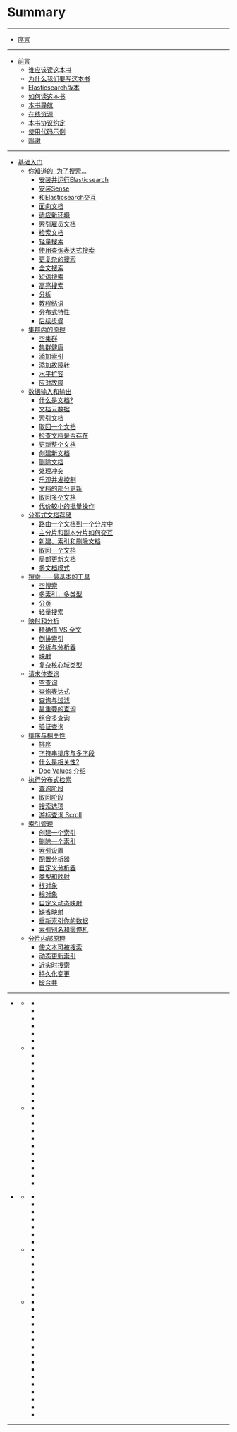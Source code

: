 # Summary

-----
* [序言](README.md)

-----
* [前言](1Preface.md)
  * [谁应该读这本书](1Preface.md#谁应该读这本书)
  * [为什么我们要写这本书](1Preface.md#为什么我们要写这本书)
  * [Elasticsearch版本](1Preface.md#Elasticsearch版本)
  * [如何读这本书](1Preface.md#如何读这本书)
  * [本书导航](1Preface.md#本书导航)
  * [在线资源](1Preface.md#在线资源)
  * [本书协议约定](1Preface.md#本书协议约定)
  * [使用代码示例](1Preface.md#使用代码示例)
  * [鸣谢](1Preface.md#鸣谢)
  
-----
* [基础入门](2_1_Introductory.md)
  * [你知道的, 为了搜索…](2_1_Introductory.md#你知道的为了搜索)
    * [安装并运行Elasticsearch](2_1_Introductory.md#安装并运行Elasticsearch)
    * [安装Sense](2_1_Introductory.md#安装Sense)
    * [和Elasticsearch交互](2_1_Introductory.md#和Elasticsearch交互)
    * [面向文档](2_1_Introductory.md#面向文档)
    * [适应新环境](2_1_Introductory.md#适应新环境)
    * [索引雇员文档](2_1_Introductory.md#索引雇员文档)
    * [检索文档](2_1_Introductory.md#检索文档)
    * [轻量搜索](2_1_Introductory.md#轻量搜索)
    * [使用查询表达式搜索](2_1_Introductory.md#使用查询表达式搜索)
    * [更复杂的搜索](2_1_Introductory.md#更复杂的搜索)
    * [全文搜索](2_1_Introductory.md#全文搜索)
    * [短语搜索](2_1_Introductory.md#短语搜索)
    * [高亮搜索](2_1_Introductory.md#高亮搜索)
    * [分析](2_1_Introductory.md#分析)
    * [教程结语](2_1_Introductory.md#教程结语)
    * [分布式特性](2_1_Introductory.md#分布式特性)
    * [后续步骤](2_1_Introductory.md#)
  * [集群内的原理](2_1_Introductory.md#集群内的原理)
    * [空集群](2_1_Introductory.md#空集群)
    * [集群健康](2_1_Introductory.md#集群健康)
    * [添加索引](2_1_Introductory.md#添加索引)
    * [添加故障转](2_1_Introductory.md#添加故障转)
    * [水平扩容](2_1_Introductory.md#水平扩容)
    * [应对故障](2_1_Introductory.md#应对故障)
  * [数据输入和输出](2_1_Introductory.md#数据输入和输出)
    * [什么是文档?](2_1_Introductory.md#什么是文档)
    * [文档元数据](2_1_Introductory.md#文档元数据)
    * [索引文档](2_1_Introductory.md#索引文档)
    * [取回一个文档](2_1_Introductory.md#取回一个文档)
    * [检查文档是否存在](2_1_Introductory.md#检查文档是否存在)
    * [更新整个文档](2_1_Introductory.md#更新整个文档)
    * [创建新文档](2_1_Introductory.md#创建新文档)
    * [删除文档](2_1_Introductory.md#删除文档)
    * [处理冲突](2_1_Introductory.md#处理冲突)
    * [乐观并发控制](2_1_Introductory.md#乐观并发控制)
    * [文档的部分更新](2_1_Introductory.md#文档的部分更新)
    * [取回多个文档](2_1_Introductory.md#取回多个文档)
    * [代价较小的批量操作](2_1_Introductory.md#代价较小的批量操作)
  * [分布式文档存储](2_2_Introductory.md#分布式文档存储)
    * [路由一个文档到一个分片中](2_2_Introductory.md#路由一个文档到一个分片中)
    * [主分片和副本分片如何交互](2_2_Introductory.md#主分片和副本分片如何交互)
    * [新建、索引和删除文档](2_2_Introductory.md#新建索引和删除文档)
    * [取回一个文档](2_2_Introductory.md#取回一个文档)
    * [局部更新文档](2_2_Introductory.md#局部更新文档)
    * [多文档模式](2_2_Introductory.md#多文档模式)
  * [搜索——最基本的工具](2_2_Introductory.md#搜索最基本的工具)
    * [空搜索](2_2_Introductory.md#空搜索)
    * [多索引，多类型](2_2_Introductory.md#多索引多类型)
    * [分页](2_2_Introductory.md#分页)
    * [轻量搜索](2_2_Introductory.md#轻量搜索)
  * [映射和分析](2_2_Introductory.md#映射和分析)
    * [精确值 VS 全文](2_2_Introductory.md#精确值VS全文)
    * [倒排索引](2_2_Introductory.md#倒排索引)
    * [分析与分析器](2_2_Introductory.md#分析与分析器)
    * [映射](2_2_Introductory.md#映射)
    * [复杂核心域类型](2_2_Introductory.md#复杂核心域类型)
  * [请求体查询](2_3_Introductory.md#请求体查询)
    * [空查询](2_3_Introductory.md#空查询)
    * [查询表达式](2_3_Introductory.md#查询表达式)
    * [查询与过滤](2_3_Introductory.md#查询与过滤)
    * [最重要的查询](2_3_Introductory.md#最重要的查询)
    * [组合多查询](2_3_Introductory.md#组合多查询)
    * [验证查询](2_3_Introductory.md#验证查询)
  * [排序与相关性](2_3_Introductory.md#排序与相关性)
    * [排序](2_3_Introductory.md#排序)
    * [字符串排序与多字段](2_3_Introductory.md#字符串排序与多字段)
    * [什么是相关性?](2_3_Introductory.md#什么是相关性)
    * [Doc Values 介绍](2_3_Introductory.md#DocValues介绍)
  * [执行分布式检索](2_3_Introductory.md#执行分布式检索)
    * [查询阶段](2_3_Introductory.md#查询阶段)
    * [取回阶段](2_3_Introductory.md#取回阶段)
    * [搜索选项](2_3_Introductory.md#搜索选项)
    * [游标查询 Scroll](2_3_Introductory.md#游标查询Scroll)
  * [索引管理](2_4_Introductory.md#索引管理)
    * [创建一个索引](2_4_Introductory.md#创建一个索引)
    * [删除一个索引](2_4_Introductory.md#删除一个索引)
    * [索引设置](2_4_Introductory.md#索引设置)
    * [配置分析器](2_4_Introductory.md#配置分析器)
    * [自定义分析器](2_4_Introductory.md#自定义分析器)
    * [类型和映射](2_4_Introductory.md#类型和映射)
    * [根对象](2_4_Introductory.md#根对象)
    * [根对象](2_4_Introductory.md#根对象)
    * [自定义动态映射](2_4_Introductory.md#自定义动态映射)
    * [缺省映射](2_4_Introductory.md#缺省映射)
    * [重新索引你的数据](2_4_Introductory.md#重新索引你的数据)
    * [索引别名和零停机](2_4_Introductory.md#索引别名和零停机)
  * [分片内部原理](2_4_Introductory.md#分片内部原理)
    * [使文本可被搜索](2_4_Introductory.md#使文本可被搜索)
    * [动态更新索引](2_4_Introductory.md#动态更新索引)
    * [近实时搜索](2_4_Introductory.md#近实时搜索)
    * [持久化变更](2_4_Introductory.md#持久化变更)
    * [段合并](2_4_Introductory.md#段合并)
    
-----
* [](3_1_DeepSearch.md#)
  * [](3_1_DeepSearch.md#)
    * [](3_1_DeepSearch.md#)
    * [](3_1_DeepSearch.md#)
    * [](3_1_DeepSearch.md#)
    * [](3_1_DeepSearch.md#)
    * [](3_1_DeepSearch.md#)
    * [](3_1_DeepSearch.md#)
  * [](3_1_DeepSearch.md#)
    * [](3_1_DeepSearch.md#)
    * [](3_1_DeepSearch.md#)
    * [](3_1_DeepSearch.md#)
    * [](3_1_DeepSearch.md#)
    * [](3_1_DeepSearch.md#)
    * [](3_1_DeepSearch.md#)
    * [](3_1_DeepSearch.md#)
    * [](3_1_DeepSearch.md#)
  * [](3_1_DeepSearch.md#)
    * [](3_1_DeepSearch.md#)
    * [](3_1_DeepSearch.md#)
    * [](3_1_DeepSearch.md#)
    * [](3_1_DeepSearch.md#)
    * [](3_1_DeepSearch.md#)
    * [](3_1_DeepSearch.md#)
    * [](3_1_DeepSearch.md#)
    * [](3_1_DeepSearch.md#)
    * [](3_1_DeepSearch.md#)
    * [](3_1_DeepSearch.md#)
    * [](3_1_DeepSearch.md#)


* [](3_2_DeepSearch.md#)
  * [](3_2_DeepSearch.md#)
    * [](3_2_DeepSearch.md#)
    * [](3_2_DeepSearch.md#)
    * [](3_2_DeepSearch.md#)
    * [](3_2_DeepSearch.md#)
    * [](3_2_DeepSearch.md#)
    * [](3_2_DeepSearch.md#)
    * [](3_2_DeepSearch.md#)
  * [](3_2_DeepSearch.md#)
    * [](3_2_DeepSearch.md#)
    * [](3_2_DeepSearch.md#)
    * [](3_2_DeepSearch.md#)
    * [](3_2_DeepSearch.md#)
    * [](3_2_DeepSearch.md#)
    * [](3_2_DeepSearch.md#)
    * [](3_2_DeepSearch.md#)
  * [](3_2_DeepSearch.md#)
    * [](3_2_DeepSearch.md#)
    * [](3_2_DeepSearch.md#)
    * [](3_2_DeepSearch.md#)
    * [](3_2_DeepSearch.md#)
    * [](3_2_DeepSearch.md#)
    * [](3_2_DeepSearch.md#)
    * [](3_2_DeepSearch.md#)
    * [](3_2_DeepSearch.md#)
    * [](3_2_DeepSearch.md#)
    * [](3_2_DeepSearch.md#)
    * [](3_2_DeepSearch.md#)
    * [](3_2_DeepSearch.md#)
    * [](3_2_DeepSearch.md#)
    * [](3_2_DeepSearch.md#)
    * [](3_2_DeepSearch.md#)
    * [](3_2_DeepSearch.md#)

-----
    